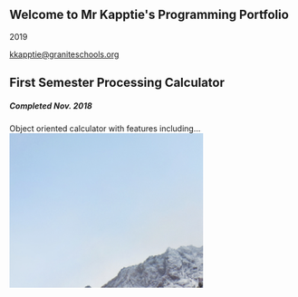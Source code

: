 ## Welcome to Mr Kapptie's Programming Portfolio
2019

kkapptie@graniteschools.org

## First Semester Processing Calculator
##### Completed Nov. 2018
Object oriented calculator with features including...
![Calculator](https://github.com/kappter/2019ProgrammingPortfolio/blob/master/images/calc01.png?raw=true)
